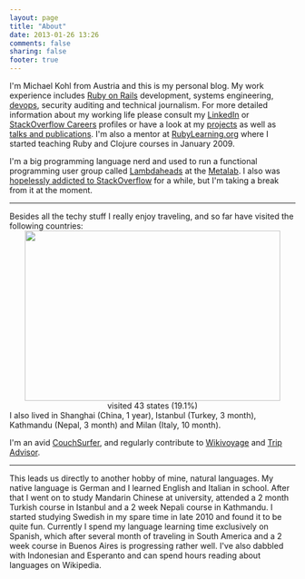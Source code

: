 ```yaml
---
layout: page
title: "About"
date: 2013-01-26 13:26
comments: false
sharing: false
footer: true
---
```

I'm Michael Kohl from Austria and this is my personal blog. My work experience includes [Ruby on Rails](http://rubyonrails.org/) development, systems engineering, [devops](http://en.wikipedia.org/wiki/DevOps), security auditing and technical journalism. For more detailed information about my working life please consult my [LinkedIn](http://www.linkedin.com/in/citizen428) or [StackOverflow Careers](http://careers.stackoverflow.com/citizen428) profiles or have a look at my [projects](/projects) as well as [talks and publications](/talks_and_publications). I'm also a mentor at [RubyLearning.org](http://www.rubylearning.org/class/) where I started teaching Ruby and Clojure courses in January 2009.

I'm a big programming language nerd and used to run a functional programming user group called [Lambdaheads](https://metalab.at/wiki/Lambdaheads) at the [Metalab](http://metalab.at). I also was [hopelessly addicted to StackOverflow](http://stackoverflow.com/users/220147/michael-kohl) for a while, but I'm taking a break from it at the moment.
<hr>
Besides all the techy stuff I really enjoy traveling, and so far have visited the following countries:
<div align="center">
<img
src="http://chart.apis.google.com/chart?cht=map:fixed=-70,-180,80,180&chs=450x300&chf=bg,s,336699&chco=d0d0d0,cc0000&chd=s:9999999999999999999999999999999999999999999&chld=AR|BO|CL|CO|EC|MX|PY|PE|US|UY|BD|IN|LA|MY|NP|SG|TW|TH|TR|AE|AT|BE|BG|HR|CZ|FI|FR|DE|GR|HU|IE|IT|LV|NL|PL|RO|SK|SI|ES|CH|VA|AN|CN"
width="450" height="300" ><br/>visited 43 states (19.1%)<br>
</div>
I also lived in Shanghai (China, 1 year), Istanbul (Turkey, 3 month), Kathmandu (Nepal, 3 month) and Milan (Italy, 10 month).

I'm an avid [CouchSurfer](http://www.couchsurfing.org/people/citizen428/), and regularly contribute to [Wikivoyage](http://en.wikivoyage.org/wiki/Special:Contributions/Citizen428) and [Trip Advisor](http://www.tripadvisor.com/members/citizen428).
<hr>
This leads us directly to another hobby of mine, natural languages. My native language is German and I learned English and Italian in school. After that I went on to study Mandarin Chinese at university, attended a 2 month Turkish course in Istanbul and a 2 week Nepali course in Kathmandu. I started studying Swedish in my spare time in late 2010 and found it to be quite fun. Currently I spend my language learning time exclusively on Spanish, which after several month of traveling in South America and a 2 week course in Buenos Aires is progressing rather well. I've also dabbled with Indonesian and Esperanto and can spend hours reading about languages on Wikipedia.

